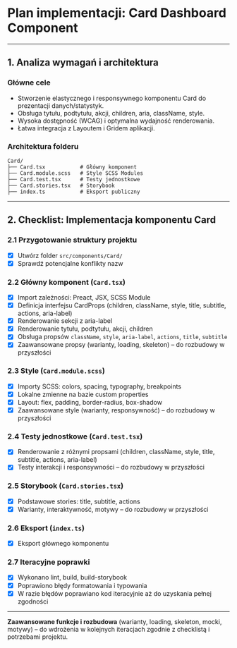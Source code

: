 # Plan implementacji: **Card Dashboard Component**

---

## 1. Analiza wymagań i architektura

### Główne cele

- Stworzenie elastycznego i responsywnego komponentu Card do prezentacji danych/statystyk.
- Obsługa tytułu, podtytułu, akcji, children, aria, className, style.
- Wysoka dostępność (WCAG) i optymalna wydajność renderowania.
- Łatwa integracja z Layoutem i Gridem aplikacji.

### Architektura folderu

```
Card/
├── Card.tsx           # Główny komponent
├── Card.module.scss   # Style SCSS Modules
├── Card.test.tsx      # Testy jednostkowe
├── Card.stories.tsx   # Storybook
├── index.ts           # Eksport publiczny
```

---

## 2. Checklist: Implementacja komponentu Card

### 2.1 Przygotowanie struktury projektu

- [x] Utwórz folder `src/components/Card/`
- [x] Sprawdź potencjalne konflikty nazw

### 2.2 Główny komponent (`Card.tsx`)

- [x] Import zależności: Preact, JSX, SCSS Module
- [x] Definicja interfejsu CardProps (children, className, style, title, subtitle, actions, aria-label)
- [x] Renderowanie sekcji z aria-label
- [x] Renderowanie tytułu, podtytułu, akcji, children
- [x] Obsługa propsów `className`, `style`, `aria-label`, `actions`, `title`, `subtitle`
- [x] Zaawansowane propsy (warianty, loading, skeleton) – do rozbudowy w przyszłości

### 2.3 Style (`Card.module.scss`)

- [x] Importy SCSS: colors, spacing, typography, breakpoints
- [x] Lokalne zmienne na bazie custom properties
- [x] Layout: flex, padding, border-radius, box-shadow
- [x] Zaawansowane style (warianty, responsywność) – do rozbudowy w przyszłości

### 2.4 Testy jednostkowe (`Card.test.tsx`)

- [x] Renderowanie z różnymi propsami (children, className, style, title, subtitle, actions, aria-label)
- [x] Testy interakcji i responsywności – do rozbudowy w przyszłości

### 2.5 Storybook (`Card.stories.tsx`)

- [x] Podstawowe stories: title, subtitle, actions
- [x] Warianty, interaktywność, motywy – do rozbudowy w przyszłości

### 2.6 Eksport (`index.ts`)

- [x] Eksport głównego komponentu

### 2.7 Iteracyjne poprawki

- [x] Wykonano lint, build, build-storybook
- [x] Poprawiono błędy formatowania i typowania
- [x] W razie błędów poprawiano kod iteracyjnie aż do uzyskania pełnej zgodności

---

**Zaawansowane funkcje i rozbudowa** (warianty, loading, skeleton, mocki, motywy) – do wdrożenia w kolejnych iteracjach zgodnie z checklistą i potrzebami projektu.
